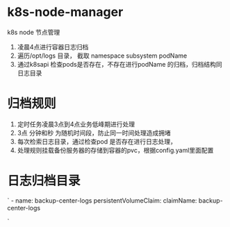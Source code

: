 # k8s-node-manager

k8s node 节点管理

1. 凌晨4点进行容器日志归档
2. 遍历/opt/logs 目录， 截取 namespace  subsystem  podName
3. 通过k8sapi 检查pods是否存在，不存在进行podName 的归档，归档结构同日志目录


# 归档规则
1. 定时任务凌晨3点到4点业务低峰期进行处理
2. 3点 分钟和秒 为随机时间段，防止同一时间处理造成拥堵
3. 每次检索日志目录，通过检查pod 是否存在进行日志处理，
4. 处理规则挂载备份服务器的存储到容器的pvc，根据config.yaml里面配置


# 日志归档目录
`
      - name: backup-center-logs
        persistentVolumeClaim:
          claimName: backup-center-logs

`
